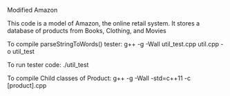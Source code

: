 Modified Amazon

This code is a model of Amazon, the online retail system. 
It stores a database of products from Books, Clothing, and Movies

To compile parseStringToWords() tester:
g++ -g -Wall util_test.cpp util.cpp -o util_test

To run tester code:
./util_test

To compile Child classes of Product:
g++ -g -Wall -std=c++11 -c [product].cpp
